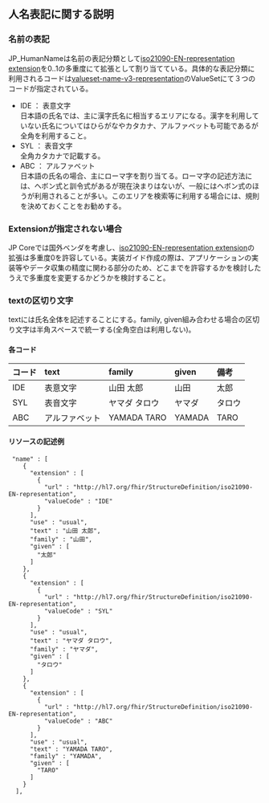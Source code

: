 ## 人名表記に関する説明

### 名前の表記

JP_HumanNameは名前の表記分類として[iso21090-EN-representation extension](http://hl7.org/fhir/R4/extension-iso21090-en-representation.html)を0..1の多重度にて拡張として割り当てている。具体的な表記分類に利用されるコードは[valueset-name-v3-representation](http://hl7.org/fhir/R4/valueset-name-v3-representation.html)のValueSetにて３つのコードが指定されている。

  - IDE ： 表意文字  
  日本語の氏名では、主に漢字氏名に相当するエリアになる。漢字を利用していない氏名についてはひらがなやカタカナ、アルファベットも可能であるが全角を利用すること。
  - SYL ： 表音文字  
  全角カタカナで記載する。
  - ABC ： アルファベット  
  日本語の氏名の場合、主にローマ字を割り当てる。ローマ字の記述方法には、ヘボン式と訓令式があるが現在決まりはないが、一般にはヘボン式のほうが利用されることが多い。このエリアを検索等に利用する場合には、規則を決めておくことをお勧めする。

### Extensionが指定されない場合
JP Coreでは国外ベンダを考慮し、[iso21090-EN-representation extension](http://hl7.org/fhir/R4/extension-iso21090-en-representation.html)の拡張は多重度0を許容している。実装ガイド作成の際は、アプリケーションの実装等やデータ収集の精度に関わる部分のため、どこまでを許容するかを検討したうえで多重度を変更するかどうかを検討すること。

### textの区切り文字

textには氏名全体を記述することにする。family, given組み合わせる場合の区切り文字は半角スペースで統一する(全角空白は利用しない)。

#### 各コード

|コード|text|family|given| 備考 |
|:--- |:--- |:--- |:--- |:--- |
| IDE | 表意文字 | 山田 太郎 | 山田 | 太郎 |
| SYL | 表音文字 | ヤマダ タロウ | ヤマダ | タロウ |
| ABC | アルファベット | YAMADA TARO | YAMADA | TARO |


#### リソースの記述例
```
 "name" : [
    {
      "extension" : [
        {
          "url" : "http://hl7.org/fhir/StructureDefinition/iso21090-EN-representation",
          "valueCode" : "IDE"
        }
      ],
      "use" : "usual",
      "text" : "山田 太郎",
      "family" : "山田",
      "given" : [
        "太郎"
      ]
    },
    {
      "extension" : [
        {
          "url" : "http://hl7.org/fhir/StructureDefinition/iso21090-EN-representation",
          "valueCode" : "SYL"
        }
      ],
      "use" : "usual",
      "text" : "ヤマダ タロウ",
      "family" : "ヤマダ",
      "given" : [
        "タロウ"
      ]
    },
    {
      "extension" : [
        {
          "url" : "http://hl7.org/fhir/StructureDefinition/iso21090-EN-representation",
          "valueCode" : "ABC"
        }
      ],
      "use" : "usual",
      "text" : "YAMADA TARO",
      "family" : "YAMADA",
      "given" : [
        "TARO"
      ]
    }
  ],

```

<br/>
<br/>
<br/>